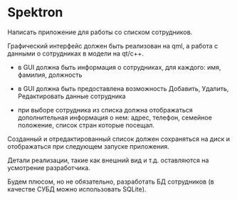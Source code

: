# Spektron
Написать приложение для работы со списком сотрудников.

Графический интерфейс должен быть реализован на qml, а работа с данными о сотрудниках в модели на qt/с++.

- в GUI должна быть информация о сотрудниках, для каждого: имя, фамилия, должность

- в GUI должна быть предоставлена возможность Добавить, Удалить, Редактировать данные сотрудника

- при выборе сотрудника из списка  должна отображаться дополнительная информация о нем: адрес, телефон, семейное положение, список стран которые посещал.

Созданный и отредактированный список должен сохраняться на диск и отображаться при следующем запуске приложения.

Детали реализации, такие как внешний вид и т.д. оставляются на усмотрение разработчика.

Будем плюсом, но не обязательно, разработать БД сотрудников (в качестве СУБД можно использовать SQLite).
